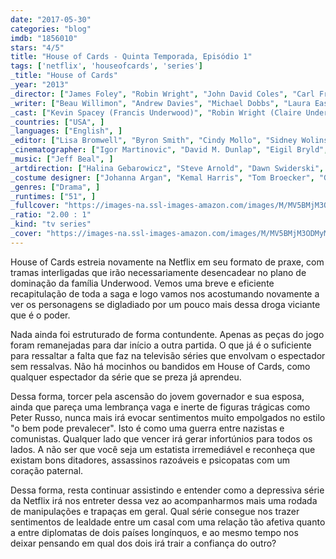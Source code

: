 ```yaml
---
date: "2017-05-30"
categories: "blog"
imdb: "1856010"
stars: "4/5"
title: "House of Cards - Quinta Temporada, Episódio 1"
tags: ['netflix', 'houseofcards', 'series']
_title: "House of Cards"
_year: "2013"
_director: ["James Foley", "Robin Wright", "John David Coles", "Carl Franklin", "Tucker Gates", "Tom Shankland", "Alik Sakharov", "Allen Coulter", "David Fincher", ]
_writer: ["Beau Willimon", "Andrew Davies", "Michael Dobbs", "Laura Eason", "Bill Kennedy", "Kate Barnow", "Sam Forman", "John Mankiewicz", "Melissa James Gibson", ]
_cast: ["Kevin Spacey (Francis Underwood)", "Robin Wright (Claire Underwood)", "Michael Kelly (Doug Stamper)", "Justin Doescher (Frank Underwood Security / ...)", "Nathan Darrow (Edward Meechum)", "Lamont Easter (Underwood Secret Service)", "Mahershala Ali (Remy Danton)", "Derek Cecil (Seth Grayson)", "Mark Falvo (White House Press Corps / ...)", ]
_countries: ["USA", ]
_languages: ["English", ]
_editor: ["Lisa Bromwell", "Byron Smith", "Cindy Mollo", "Sidney Wolinsky", "Michelle Tesoro", "Kirk Baxter", "Michael Ruscio", "Katherine Skjerping", ]
_cinematographer: ["Igor Martinovic", "David M. Dunlap", "Eigil Bryld", "Peter Konczal", "Martin Ahlgren", "Paul Elliott", "Tim Ives", ]
_music: ["Jeff Beal", ]
_artdirection: ["Halina Gebarowicz", "Steve Arnold", "Dawn Swiderski", ]
_costume designer: ["Johanna Argan", "Kemal Harris", "Tom Broecker", "Gersha Phillips", ]
_genres: ["Drama", ]
_runtimes: ["51", ]
_fullcover: "https://images-na.ssl-images-amazon.com/images/M/MV5BMjM3ODMyMjc3MV5BMl5BanBnXkFtZTgwNDgzNDc5NzE@.jpg"
_ratio: "2.00 : 1"
_kind: "tv series"
_cover: "https://images-na.ssl-images-amazon.com/images/M/MV5BMjM3ODMyMjc3MV5BMl5BanBnXkFtZTgwNDgzNDc5NzE@._V1._SX94_SY140_.jpg"
---
```

House of Cards estreia novamente na Netflix em seu formato de praxe, com tramas interligadas que irão necessariamente desencadear no plano de dominação da família Underwood. Vemos uma breve e eficiente recapitulação de toda a saga e logo vamos nos acostumando novamente a ver os personagens se digladiado por um pouco mais dessa droga viciante que é o poder.

Nada ainda foi estruturado de forma contundente. Apenas as peças do jogo foram remanejadas para dar início a outra partida. O que já é o suficiente para ressaltar a falta que faz na televisão séries que envolvam o espectador sem ressalvas. Não há mocinhos ou bandidos em House of Cards, como qualquer espectador da série que se preza já aprendeu.

Dessa forma, torcer pela ascensão do jovem governador e sua esposa, ainda que pareça uma lembrança vaga e inerte de figuras trágicas como Peter Russo, nunca mais irá evocar sentimentos muito empolgados no estilo "o bem pode prevalecer". Isto é como uma guerra entre nazistas e comunistas. Qualquer lado que vencer irá gerar infortúnios para todos os lados. A não ser que você seja um estatista irremediável e reconheça que existam bons ditadores, assassinos razoáveis e psicopatas com um coração paternal.

Dessa forma, resta continuar assistindo e entender como a depressiva série da Netflix irá nos entreter dessa vez ao acompanharmos mais uma rodada de manipulações e trapaças em geral. Qual série consegue nos trazer sentimentos de lealdade entre um casal com uma relação tão afetiva quanto a entre diplomatas de dois países longínquos, e ao mesmo tempo nos deixar pensando em qual dos dois irá trair a confiança do outro?
